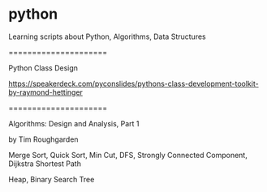 # python

Learning scripts about Python, Algorithms, Data Structures

=====================

Python Class Design 

https://speakerdeck.com/pyconslides/pythons-class-development-toolkit-by-raymond-hettinger

=====================

Algorithms: Design and Analysis, Part 1

by Tim Roughgarden

Merge Sort, Quick Sort, Min Cut, DFS, Strongly Connected Component, Dijkstra Shortest Path

Heap, Binary Search Tree

